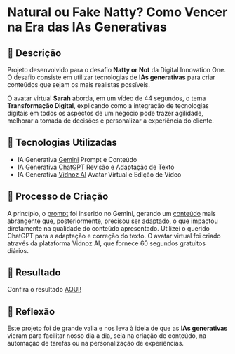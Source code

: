 # Natural ou Fake Natty? Como Vencer na Era das IAs Generativas


## 📒 Descrição

Projeto desenvolvido para o desafio **Natty or Not** da Digital Innovation One. O desafio consiste em utilizar tecnologias de **IAs generativas** para criar conteúdos que sejam os mais realistas possíveis.

O avatar virtual **Sarah** aborda, em um vídeo de 44 segundos, o tema **Transformação Digital**, explicando como a integração de tecnologias digitais em todos os aspectos de um negócio pode trazer agilidade, melhorar a tomada de decisões e personalizar a experiência do cliente.

## 🤖 Tecnologias Utilizadas

- IA Generativa [Gemini](https://gemini.google.com/) Prompt e Conteúdo
- IA Generativa [ChatGPT](https://chatgpt.com/) Revisão e Adaptação de Texto
- IA Generativa [Vidnoz AI](https://aiapp-pt.vidnoz.com/) Avatar Virtual e Edição de Vídeo 

## 🧐 Processo de Criação

A princípio, o [prompt](https://docs.google.com/document/d/1zEI-79e8Y57NDcr-3CDdJSCfNaa_n3SbfzdWT00S8PA/edit?usp=drive_link) foi inserido no Gemini, gerando um [conteúdo](https://docs.google.com/document/d/1NvKse9x1vT68BWKFA4AQZuuHM2TLP9AkX05N_6eiFVo/edit?usp=drive_link) mais abrangente que, posteriormente, precisou ser [adaptado](https://docs.google.com/document/d/1inKSeULmSei17G3p9obo2EeTKN2oP_DxRTv0ZWwNgWs/edit?usp=drive_link), o que impactou diretamente na qualidade do conteúdo apresentado. Utilizei o querido ChatGPT para a adaptação e correção do texto. O avatar virtual foi criado através da plataforma Vidnoz AI, que fornece 60 segundos gratuitos diários.

## 🚀 Resultado

Confira o resultado [AQUI!](https://share.vidnoz.com/aivideo?id=6944637)

## 💭 Reflexão

Este projeto foi de grande valia e nos leva à ideia de que as **IAs generativas** vieram para facilitar nosso dia a dia, seja na criação de conteúdo, na automação de tarefas ou na personalização de experiências.
